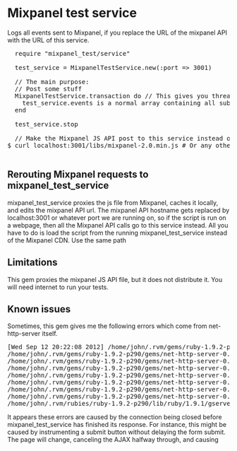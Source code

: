 <h1>Mixpanel test service</h2>

<p>
  Logs all events sent to Mixpanel, if you replace the URL of the mixpanel API with the URL of this service.
</p>

<pre>
  require "mixpanel_test/service"

  test_service = MixpanelTestService.new(:port => 3001)

  // The main purpose:
  // Post some stuff
  MixpanelTestService.transaction do // This gives you thread safe access to test_service
    test_service.events is a normal array containing all submitted events.
  end

  test_service.stop

  // Make the Mixpanel JS API post to this service instead of api.mixpanel.com
$ curl localhost:3001/libs/mixpanel-2.0.min.js # Or any other file in /libs

</pre>

<h2>Rerouting Mixpanel requests to mixpanel_test_service</h2>

<p>mixpanel_test_service proxies the js file from Mixpanel, caches it locally, and edits the mixpanel API url. The mixpanel API hostname gets replaced by localhost:3001 or whatever port we are running on, so if the script is run on a webpage, then all the Mixpanel API calls go to this service instead. All you have to do is load the script from the running mixpanel_test_service instead of the Mixpanel CDN. Use the same path
</p>

<h2>Limitations</h2>
<p>This gem proxies the mixpanel JS API file, but it does not distribute it. You will need internet to run your tests.</p>

<h2>Known issues</h2>
<p>Sometimes, this gem gives me the following errors which come from net-http-server itself.</p>

<pre>
[Wed Sep 12 20:22:08 2012] /home/john/.rvm/gems/ruby-1.9.2-p290/gems/net-http-server-0.2.2/lib/net/http/server/responses.rb:98:in `write'
/home/john/.rvm/gems/ruby-1.9.2-p290/gems/net-http-server-0.2.2/lib/net/http/server/responses.rb:98:in `block (2 levels) in write_headers'
/home/john/.rvm/gems/ruby-1.9.2-p290/gems/net-http-server-0.2.2/lib/net/http/server/responses.rb:97:in `each_line'
/home/john/.rvm/gems/ruby-1.9.2-p290/gems/net-http-server-0.2.2/lib/net/http/server/responses.rb:97:in `block in write_headers'
/home/john/.rvm/gems/ruby-1.9.2-p290/gems/net-http-server-0.2.2/lib/net/http/server/responses.rb:94:in `each'
/home/john/.rvm/gems/ruby-1.9.2-p290/gems/net-http-server-0.2.2/lib/net/http/server/responses.rb:94:in `write_headers'
/home/john/.rvm/gems/ruby-1.9.2-p290/gems/net-http-server-0.2.2/lib/net/http/server/responses.rb:166:in `write_response'
/home/john/.rvm/gems/ruby-1.9.2-p290/gems/net-http-server-0.2.2/lib/net/http/server/daemon.rb:124:in `serve'
/home/john/.rvm/rubies/ruby-1.9.2-p290/lib/ruby/1.9.1/gserver.rb:211:in `block (2 levels) in start'
</pre>

<p>It appears these errors are caused by the connection being closed before mixpanel_test_service has finished its response. For instance, this might be caused by instrumenting a submit button without delaying the form submit. The page will change, canceling the AJAX halfway through, and causing</p>
